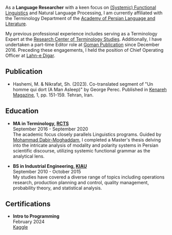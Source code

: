 As a **Language Researcher** with a keen focus on [(Systemic) Functional Linguistics](http://www.isfla.org/Systemics/definition.html) and Natural Language Processing, I am currently affiliated with the Terminology Department of the [Academy of Persian Language and Literature](https://apll.ir/).

My previous professional experience includes serving as a Terminology Expert at the [Research Center of Terminology Studies](https://apll.ir/rcts/). Additionally, I have undertaken a part-time Editor role at [Goman Publication](https://gomanbook.com/) since December 2016. Preceding these engagements, I held the position of Chief Operating Officer at [Lahn-e Digar](https://www.instagram.com/lahnedigar/).

## Publication
- Hashemi, M. & Nikrafat, Sh. (2023). Co-translated segment of "Un homme qui dort (A Man Asleep)" by George Perec. Published in [Kenareh Magazine](https://gomanbook.com/product/kenarehmag/), 1, pp. 151-159. Tehran, Iran.

## Education
- **MA in Terminology, [RCTS](https://apll.ir/rcts/)** <br>
September 2016 - September 2020 <br>
The academic focus closely parallels Linguistics programs. Guided by [Mohammad Dabir-Moghaddam](https://en.wikipedia.org/wiki/Mohammad_Dabir_Moghaddam), I completed a Master's thesis delving into the intricate analysis of modality and polarity systems in Persian scientific discourse, utilizing systemic functional grammar as the analytical lens.

- **BS in Industrial Engineering, [KIAU](https://karaj.iau.ir/en)** <br>
September 2010 - October 2015 <br>
My studies have covered a diverse range of topics including operations research, production planning and control, quality management, probability theory, and statistical analysis.

## Certifications
- **Intro to Programming** <br>
February 2024 <br>
[Kaggle](https://www.kaggle.com/learn/certification/mhsenhshemi/intro-to-programming)
